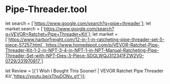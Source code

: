 # Pipe-Threader.tool
let search = [´https://www.google.com/search?q=pipe+threader´]; let market.search = [´https://www.google.com/search?q=VEVOR+Ratchet+Pipe+Threader+Kit´]; let market = [´https://www.harborfreight.com/12-in-1-in-ratcheting-pipe-threader-set-5-piece-57257.html´,´https://www.homedepot.com/p/VEVOR-Ratchet-Pipe-Threader-Kit-1-2-in-NPT-3-4-in-NPT-1-in-NPT-Manual-Ratcheting-Pipe-Threader-Set-with-NPT-Dies-3-Piece-SDGLWQJ312341FZW2V0-0729/331970817´]

let Review = [('I Wish I Bought This Sooner! | VEVOR Ratchet Pipe Threader Kit','https://youtu.be/xThuDONv_gY')];
